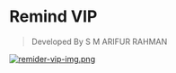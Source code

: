 # Remind VIP
> Developed By S M ARIFUR RAHMAN

[![remider-vip-img.png](https://i.postimg.cc/jSrjZT1d/remider-vip-img.png)](https://postimg.cc/PP2h5ghB)

